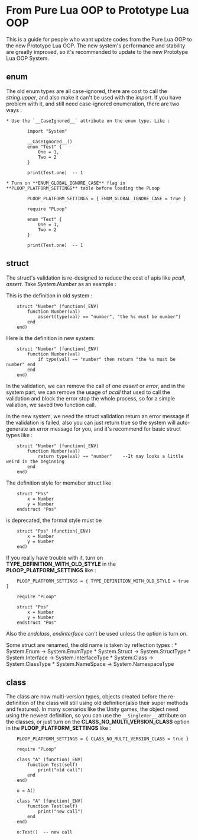 # From Pure Lua OOP to Prototype Lua OOP
This is a guide for people who want update codes from the Pure Lua OOP to the new Prototype Lua OOP. The new system's performance and stability are greatly improved, so it's recommended to update to the new Prototype Lua OOP System.

## enum

The old enum types are all case-ignored, there are cost to call the _string.upper_, and also make it can't be used with the _import_. If you have problem with it, and still need case-ignored enumeration, there are two ways :

    * Use the `__CaseIgnored__` attribute on the enum type. Like :

            import "System"

            __CaseIgnored__()
            enum "Test" {
                One = 1,
                Two = 2
            }

            print(Test.one)  -- 1

    * Turn on **ENUM_GLOBAL_IGNORE_CASE** flag in **PLOOP_PLATFORM_SETTINGS** table before loading the PLoop

            PLOOP_PLATFORM_SETTINGS = { ENUM_GLOBAL_IGNORE_CASE = true }

            require "PLoop"

            enum "Test" {
                One = 1,
                Two = 2
            }

            print(Test.one)  -- 1


## struct

The struct's validation is re-designed to reduce the cost of apis like _pcall_, _assert_. Take _System.Number_ as an example :

This is the definition in old system :

        struct "Number" (function(_ENV)
            function Number(val)
                assert(type(val) == "number", "the %s must be number")
            end
        end)

Here is the definition in new system:

        struct "Number" (function(_ENV)
            function Number(val)
                if type(val) ~= "number" then return "the %s must be number" end
            end
        end)

In the validation, we can remove the call of one _assert_ or _error_, and in the system part, we can remove the usage of _pcall_ that used to call the validation and block the error stop the whole process, so for a simple valiation, we saved two function call.

In the new system, we need the struct validation return an error message if the validation is failed, also you can just return true so the system will auto-generate an error message for you, and it's recommend for basic struct types like :

        struct "Number" (function(_ENV)
            function Number(val)
                return type(val) ~= "number"    --It may looks a little weird in the beginning
            end
        end)

The definition style for memeber struct like

        struct "Pos"
            x = Number
            y = Number
        endstruct "Pos"

is deprecated, the formal style must be

        struct "Pos" (function(_ENV)
            x = Number
            y = Number
        end)

If you really have trouble with it, turn on **TYPE_DEFINITION_WITH_OLD_STYLE** in the **PLOOP_PLATFORM_SETTINGS** like :

        PLOOP_PLATFORM_SETTINGS = { TYPE_DEFINITION_WITH_OLD_STYLE = true }

        require "PLoop"

        struct "Pos"
            x = Number
            y = Number
        endstruct "Pos"

Also the _endclass_, _endinterface_ can't be used unless the option is turn on.

Some struct are renamed, the old name is taken by reflection types :
    * System.Enum       -> System.EnumType
    * System.Struct     -> System.StructType
    * System.Interface  -> System.InterfaceType
    * System.Class      -> System.ClassType
    * System.NameSpace  -> System.NamespaceType

## class

The class are now multi-version types, objects created before the re-definition of the class will still using old definition(also their super methods and features). In many scenarios like the Unity games, the object need using the newest definition, so you can use the `__SingleVer__` attribute on the classes, or just turn on the **CLASS_NO_MULTI_VERSION_CLASS** option in the **PLOOP_PLATFORM_SETTINGS** like :

        PLOOP_PLATFORM_SETTINGS = { CLASS_NO_MULTI_VERSION_CLASS = true }

        require "PLoop"

        class "A" (function(_ENV)
            function Test(self)
                print("old call")
            end
        end)

        o = A()

        class "A" (function(_ENV)
            function Test(self)
                print("new call")
            end
        end)

        o:Test()  -- new call
